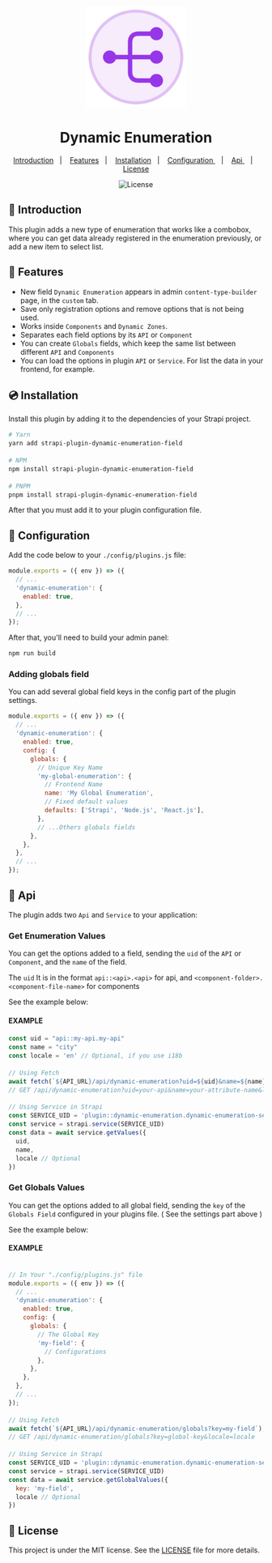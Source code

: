 <p align="center">
  <img src=".github/logo.png" width="200" alt="Dynamic Enumeration logo">
</p>

<h1 align="center">Dynamic Enumeration</h1>

<p align="center">
  <a href="#tada-introduction">Introduction</a>&nbsp;&nbsp;&nbsp;|&nbsp;&nbsp;&nbsp;
  <a href="#page_facing_up-features">Features</a>&nbsp;&nbsp;&nbsp;|&nbsp;&nbsp;&nbsp;
  <a href="#cd-installation">Installation</a>&nbsp;&nbsp;&nbsp;|&nbsp;&nbsp;&nbsp;
  <a href="#wrench-configuration">Configuration
</a>&nbsp;&nbsp;&nbsp;|&nbsp;&nbsp;&nbsp;
  <a href="#book-api">Api
</a>&nbsp;&nbsp;&nbsp;|&nbsp;&nbsp;&nbsp;
  <a href="#memo-license">License</a>
</p>

<p align="center">
  <img alt="License" src="https://img.shields.io/static/v1?label=license&message=MIT&color=b40f20&labelColor=000000">
</p>

## :tada: Introduction

This plugin adds a new type of enumeration that works like a combobox, where you can get data already registered in the enumeration previously, or add a new item to select list.


## :page_facing_up: Features

- New field `Dynamic Enumeration` appears in admin `content-type-builder` page, in the `custom` tab.
- Save only registration options and remove options that is not being used.
- Works inside `Components` and `Dynamic Zones`.
- Separates each field options by its `API` or `Component`
- You can create `Globals` fields, which keep the same list between different `API` and `Components`
- You can load the options in plugin `API` or `Service`. For list the data in your frontend, for example.



## :cd: Installation

Install this plugin by adding it to the dependencies of your Strapi project.

```sh
# Yarn
yarn add strapi-plugin-dynamic-enumeration-field

# NPM
npm install strapi-plugin-dynamic-enumeration-field

# PNPM
pnpm install strapi-plugin-dynamic-enumeration-field
```

After that you must add it to your plugin configuration file.


## :wrench: Configuration

Add the code below to your `./config/plugins.js` file:

```js
module.exports = ({ env }) => ({
  // ...
  'dynamic-enumeration': {
    enabled: true,
  },
  // ...
});
```

After that, you'll need to build your admin panel:

```sh
npm run build
```

### Adding globals field

You can add several global field keys in the config part of the plugin settings.

```js
module.exports = ({ env }) => ({
  // ...
  'dynamic-enumeration': {
    enabled: true,
    config: {
      globals: {
        // Unique Key Name
        'my-global-enumeration': {
          // Frontend Name
          name: 'My Global Enumeration',
          // Fixed default values
          defaults: ['Strapi', 'Node.js', 'React.js'],
        },
        // ...Others globals fields
      },
    },
  },
  // ...
});
```


## :book: Api

The plugin adds two `Api` and `Service` to your application:

### Get Enumeration Values

You can get the options added to a field, sending the `uid` of the `API` or `Component`, and the `name` of the field.

The `uid` It is in the format `api::<api>.<api>` for api, and `<component-folder>.<component-file-name>` for components

See the example below:

#### EXAMPLE

```js
const uid = "api::my-api.my-api"
const name = "city"
const locale = 'en' // Optional, if you use i18b

// Using Fetch
await fetch(`${API_URL}/api/dynamic-enumeration?uid=${uid}&name=${name}&locale=${locale}`);
// GET /api/dynamic-enumeration?uid=your-api&name=your-attribute-name&locale=locale

// Using Service in Strapi
const SERVICE_UID = 'plugin::dynamic-enumeration.dynamic-enumeration-service'
const service = strapi.service(SERVICE_UID)
const data = await service.getValues({
  uid,
  name,
  locale // Optional
})

```

### Get Globals Values

You can get the options added to all global field, sending the `key` of the `Globals Field` configured in your plugins file. ( See the settings part above )

See the example below:

#### EXAMPLE

```js

// In Your "./config/plugins.js" file
module.exports = ({ env }) => ({
  // ...
  'dynamic-enumeration': {
    enabled: true,
    config: {
      globals: {
        // The Global Key
        'my-field': {
          // Configurations
        },
      },
    },
  },
  // ...
});

// Using Fetch
await fetch(`${API_URL}/api/dynamic-enumeration/globals?key=my-field`);
// GET /api/dynamic-enumeration/globals?key=global-key&locale=locale

// Using Service in Strapi
const SERVICE_UID = 'plugin::dynamic-enumeration.dynamic-enumeration-service'
const service = strapi.service(SERVICE_UID)
const data = await service.getGlobalValues({
  key: 'my-field',
  locale // Optional
})

```


## :memo: License

This project is under the MIT license. See the [LICENSE](LICENSE.md) file for more details.